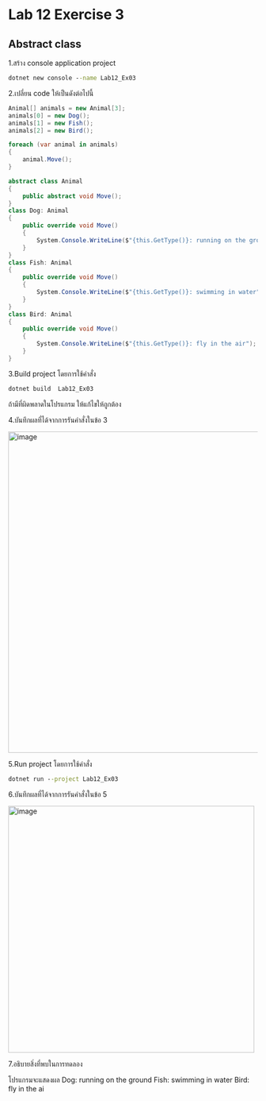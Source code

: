 # Lab 12 Exercise 3

## Abstract class

1.สร้าง console application project

```cmd
dotnet new console --name Lab12_Ex03
```

2.เปลี่ยน code ให้เป็นดังต่อไปนี้

```cs
Animal[] animals = new Animal[3];
animals[0] = new Dog();
animals[1] = new Fish();
animals[2] = new Bird();

foreach (var animal in animals)
{
    animal.Move();
}

abstract class Animal
{
    public abstract void Move();
}
class Dog: Animal
{
    public override void Move()
    {
        System.Console.WriteLine($"{this.GetType()}: running on the ground");
    }
}
class Fish: Animal
{
    public override void Move()
    {
        System.Console.WriteLine($"{this.GetType()}: swimming in water");
    }
}
class Bird: Animal
{
    public override void Move()
    {
        System.Console.WriteLine($"{this.GetType()}: fly in the air");
    }
}
```

3.Build project โดยการใช้คำสั่ง

```cmd
dotnet build  Lab12_Ex03
```

ถ้ามีที่ผิดพลาดในโปรแกรม ให้แก้ไขให้ถูกต้อง

4.บันทึกผลที่ได้จากการรันคำสั่งในข้อ 3

<img width="647" alt="image" src="https://github.com/chatladawongkanyon/03376836-OOP-2566-Lab-12/assets/144195963/31c49fac-0a38-4163-ab4f-0cd863700575">

5.Run project โดยการใช้คำสั่ง

```cmd
dotnet run --project Lab12_Ex03
```

6.บันทึกผลที่ได้จากการรันคำสั่งในข้อ 5

<img width="497" alt="image" src="https://github.com/chatladawongkanyon/03376836-OOP-2566-Lab-12/assets/144195963/197a1472-469e-4b6b-9e55-911b7c163ccf">

7.อธิบายสิ่งที่พบในการทดลอง

โปรแกรมจะแสดงผล
Dog: running on the ground
Fish: swimming in water
Bird: fly in the ai
